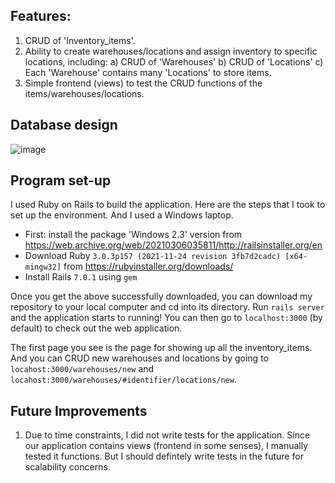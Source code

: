 ## Features:
1. CRUD of 'Inventory_items'.
2. Ability to create warehouses/locations and assign inventory to specific locations, including:
   a) CRUD of 'Warehouses'
   b) CRUD of 'Locations'
   c) Each 'Warehouse' contains many 'Locations' to store items.
3. Simple frontend (views) to test the CRUD functions of the items/warehouses/locations.

## Database design
   ![image](https://user-images.githubusercontent.com/45097607/150269665-4922e951-3bdf-4edd-93b0-a7297c5ec4ec.png)

## Program set-up
I used Ruby on Rails to build the application. Here are the steps that I took to set up the environment. And I used a Windows laptop.

- First: install the package 'Windows 2.3' version from https://web.archive.org/web/20210306035811/http://railsinstaller.org/en
- Download Ruby `3.0.3p157 (2021-11-24 revision 3fb7d2cadc) [x64-mingw32]` from https://rubyinstaller.org/downloads/
- Install Rails `7.0.1` using `gem`

Once you get the above successfully downloaded, you can download my repository to your local computer and cd into its directory. Run `rails server` and the application starts to running! You can then go to `localhost:3000` (by default) to check out the web application. 

The first page you see is the page for showing up all the inventory_items. And you can CRUD new warehouses and locations by going to `locahost:3000/warehouses/new` and `locahost:3000/warehouses/#identifier/locations/new`.

## Future Improvements
1. Due to time constraints, I did not write tests for the application. Since our application contains views (frontend in some senses), I manually tested it functions. But I should defintely write tests in the future for scalability concerns.
